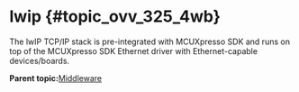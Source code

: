 # lwip {#topic_ovv_325_4wb}

The lwIP TCP/IP stack is pre-integrated with MCUXpresso SDK and runs on top of the MCUXpresso SDK Ethernet driver with Ethernet-capable devices/boards.

**Parent topic:**[Middleware](../topics/middleware.md)

